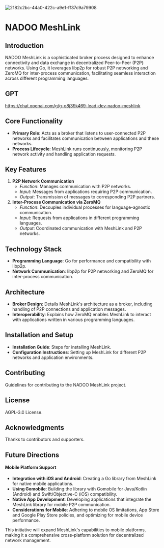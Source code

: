 ![2182c2bc-44a0-422c-a9e1-ff37c9a79908](https://github.com/NADOOITChristophBa/DyP2PNM/assets/106314951/1a4a8ad6-1a5f-4ed6-9f0e-88918d5f6a04)

# NADOO MeshLink

## Introduction
NADOO MeshLink is a sophisticated broker process designed to enhance connectivity and data exchange in decentralized Peer-to-Peer (P2P) networks. Using Go, it leverages libp2p for robust P2P networking and ZeroMQ for inter-process communication, facilitating seamless interaction across different programming languages.

## GPT

<https://chat.openai.com/g/g-o8j39k469-lead-dev-nadoo-meshlink>

## Core Functionality
- **Primary Role**: Acts as a broker that listens to user-connected P2P networks and facilitates communication between applications and these networks.
- **Process Lifecycle**: MeshLink runs continuously, monitoring P2P network activity and handling application requests.

## Key Features
1. **P2P Network Communication**
   - *Function*: Manages communication with P2P networks.
   - *Input*: Messages from applications requiring P2P communication.
   - *Output*: Transmission of messages to corresponding P2P partners.
2. **Inter-Process Communication via ZeroMQ**
   - *Function*: Decouples individual processes for language-agnostic communication.
   - *Input*: Requests from applications in different programming languages.
   - *Output*: Coordinated communication with MeshLink and P2P networks.

## Technology Stack
- **Programming Language**: Go for performance and compatibility with libp2p.
- **Network Communication**: libp2p for P2P networking and ZeroMQ for inter-process communication.

## Architecture
- **Broker Design**: Details MeshLink's architecture as a broker, including handling of P2P connections and application messages.
- **Interoperability**: Explains how ZeroMQ enables MeshLink to interact with applications written in various programming languages.

## Installation and Setup
- **Installation Guide**: Steps for installing MeshLink.
- **Configuration Instructions**: Setting up MeshLink for different P2P networks and application environments.

## Contributing
Guidelines for contributing to the NADOO MeshLink project.

## License
AGPL-3.0 License.

## Acknowledgments
Thanks to contributors and supporters.

## Future Directions

#### Mobile Platform Support
- **Integration with iOS and Android**: Creating a Go library from MeshLink for native mobile applications.
- **Using Gomobile**: Building the library with Gomobile for Java/Kotlin (Android) and Swift/Objective-C (iOS) compatibility.
- **Native App Development**: Developing applications that integrate the MeshLink library for mobile P2P communication.
- **Considerations for Mobile**: Adhering to mobile OS limitations, App Store and Google Play Store policies, and optimizing for mobile device performance.

This initiative will expand MeshLink's capabilities to mobile platforms, making it a comprehensive cross-platform solution for decentralized network management.
